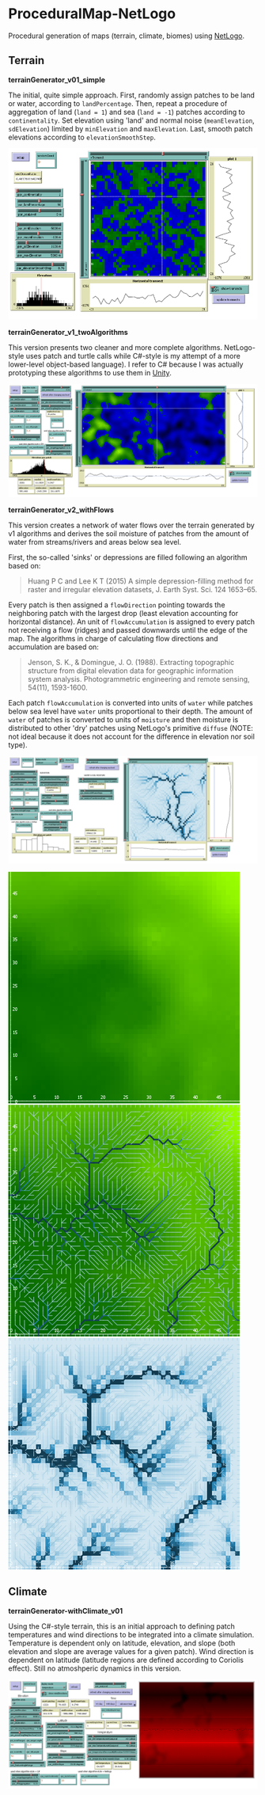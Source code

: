 # ProceduralMap-NetLogo
Procedural generation of maps (terrain, climate, biomes) using [NetLogo](https://ccl.northwestern.edu/netlogo/).
<PENDING TO DEVELOP INFO>

## Terrain

**terrainGenerator_v01_simple** 

The initial, quite simple approach. First, randomly assign patches to be land or water, according to `landPercentage`. Then, repeat a procedure of aggregation of land (`land = 1`) and sea (`land = -1`) patches according to `continentality`. Set elevation using 'land' and normal noise (`meanElevation`, `sdElevation`) limited by `minElevation` and `maxElevation`. Last, smooth patch elevations according to `elevationSmoothStep`.

![terrain01](screenshots/terrainGenerator_v01_simple_interface.png?raw=true "terrain v0")

**terrainGenerator_v1_twoAlgorithms**

This version presents two cleaner and more complete algorithms. NetLogo-style uses patch and turtle calls while C#-style is my attempt of a more lower-level object-based language). I refer to C# because I was actually prototyping these algorithms to use them in [Unity](https://unity3d.com).

![terrain02](screenshots/terrainGenerator_v1_twoAlgorithms_interface.png?raw=true "terrain v1")

**terrainGenerator_v2_withFlows**

This version creates a network of water flows over the terrain generated by v1 algorithms and derives the soil moisture of patches from the amount of water from streams/rivers and areas below sea level. 

First, the so-called 'sinks' or depressions are filled following an algorithm based on:

>Huang P C and Lee K T (2015) A simple depression-filling method for raster and irregular elevation datasets, J. Earth Syst. Sci. 124 1653–65.

Every patch is then assigned a `flowDirection` pointing towards the neighboring patch with the largest drop (least elevation accounting for horizontal distance). An unit of `flowAccumulation` is assigned to every patch not receiving a flow (ridges) and passed downwards until the edge of the map. The algorithms in charge of calculating flow directions and accumulation are based on: 

>Jenson, S. K., & Domingue, J. O. (1988). Extracting topographic structure from digital elevation data for geographic information system analysis. Photogrammetric engineering and remote sensing, 54(11), 1593-1600.

Each patch `flowAccumulation` is converted into units of `water` while patches below sea level have `water` units proportional to their depth. The amount of `water` of patches is converted to units of `moisture` and then moisture is distributed to other 'dry' patches using NetLogo's primitive `diffuse` (NOTE: not ideal because it does not account for the difference in elevation nor soil type). 

![terrain02](screenshots/terrainGenerator_v2_withFlows_interface.png?raw=true "terrain v2")

![terrain02|20%](screenshots/terrainGenerator_v2_withFlows_view1.png?raw=true&v=4&s=200 "terrain v2-only terrain")
![terrain02](screenshots/terrainGenerator_v2_withFlows_view2.png?raw=true "terrain v2-terrain with flows")
![terrain02](screenshots/terrainGenerator_v2_withFlows_view3.png?raw=true "terrain v2-soil moisture")

## Climate
**terrainGenerator-withClimate_v01**

Using the C#-style terrain, this is an initial approach to defining patch temperatures and wind directions to be integrated into a climate simulation. Temperature is dependent only on latitude, elevation, and slope (both elevation and slope are average values for a given patch). Wind direction is dependent on latitude (latitude regions are defined according to Coriolis effect). Still no atmoshperic dynamics in this version.

![climate01](screenshots/terrainGenerator-withClimate_v01_interface.png?raw=true "climate v0")
